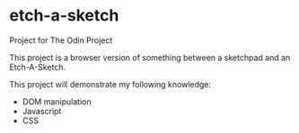 # etch-a-sketch

Project for The Odin Project

This project is a browser version of something between a sketchpad and an Etch-A-Sketch.

This project will demonstrate my following knowledge:

- DOM manipulation
- Javascript
- CSS

